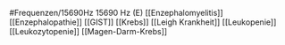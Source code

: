 #Frequenzen/15690Hz
15690 Hz (E)
[[Enzephalomyelitis]]
[[Enzephalopathie]]
[[GIST]]
[[Krebs]]
[[Leigh Krankheit]]
[[Leukopenie]]
[[Leukozytopenie]]
[[Magen-Darm-Krebs]]